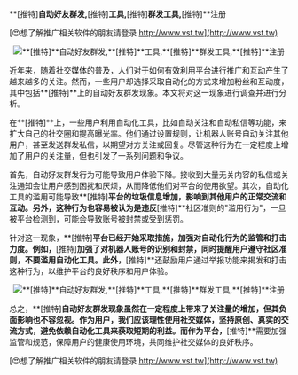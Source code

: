 **[推特]**自动好友群发,**[推特]**工具,**[推特]**群发工具,**[推特]**注册

[😍想了解推广相关软件的朋友请登录 http://www.vst.tw](http://www.vst.tw)

 <center><img src="https://vst.tw/MP4/tuiguang/png/3.png" alt="**[推特]**自动好友群发,**[推特]**工具,**[推特]**群发工具,**[推特]**注册"></center>

近年来，随着社交媒体的普及，人们对于如何有效利用平台进行推广和互动产生了越来越多的关注。然而，一些用户却选择采取自动化的方式来增加粉丝和互动度，其中包括**[推特]**上的自动好友群发现象。本文将对这一现象进行调查并进行分析。

在**[推特]**上，一些用户利用自动化工具，比如自动关注和自动私信等功能，来扩大自己的社交圈和提高曝光率。他们通过设置规则，让机器人账号自动关注其他用户，甚至发送群发私信，以期望对方关注或回复。尽管这种行为在一定程度上增加了用户的关注量，但也引发了一系列问题和争议。

首先，自动好友群发行为可能导致用户体验下降。接收到大量无关内容的私信或关注通知会让用户感到困扰和厌烦，从而降低他们对平台的使用欲望。其次，自动化工具的滥用可能导致**[推特]**平台的垃圾信息增加，影响到其他用户的正常交流和互动。另外，这种行为也容易被认为是违反**[推特]**社区准则的"滥用行为"，一旦被平台检测到，可能会导致账号被封禁或受到惩罚。

针对这一现象，**[推特]**平台已经开始采取措施，加强对自动化行为的监管和打击力度。例如，**[推特]**加强了对机器人账号的识别和封禁，同时提醒用户遵守社区准则，不要滥用自动化工具。此外，**[推特]**还鼓励用户通过举报功能来揭发和打击这种行为，以维护平台的良好秩序和用户体验。

 <center><img src="https://vst.tw/MP4/tuiguang/png/3.png" alt="**[推特]**自动好友群发,**[推特]**工具,**[推特]**群发工具,**[推特]**注册"></center>

总之，**[推特]**自动好友群发现象虽然在一定程度上带来了关注量的增加，但其负面影响也不容忽视。作为用户，我们应该理性使用社交媒体，坚持原创、真实的交流方式，避免依赖自动化工具来获取短期的利益。而作为平台，**[推特]**需要加强监管和规范，保障用户的健康使用环境，共同维护社交媒体的良好秩序。

[😍想了解推广相关软件的朋友请登录 http://www.vst.tw](http://www.vst.tw)



